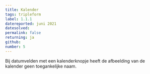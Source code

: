 ```yaml
---
title: Kalender
tags: tripleform
label: 1.1.1
datereported: juni 2021
datesolved:
permalink: false
returning: ja
github:
number: 5
---
```


Bij datumvelden met een kalenderknopje heeft de afbeelding van de kalender geen toegankelijke naam.